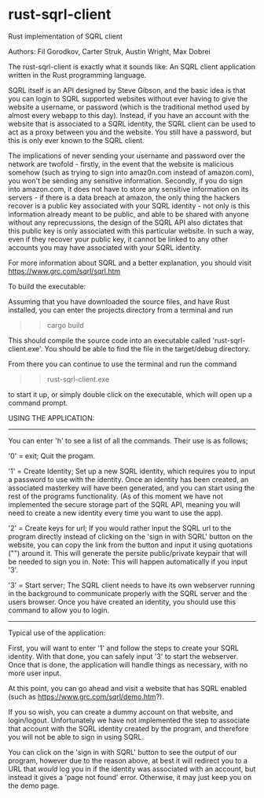 # rust-sqrl-client
Rust implementation of SQRL client

Authors: Fil Gorodkov, Carter Struk, Austin Wright, Max Dobrei

The rust-sqrl-client is exactly what it sounds like: An SQRL client application written in the Rust programming language.

SQRL itself is an API designed by Steve Gibson, and the basic idea is that you can login to SQRL supported websites
without ever having to give the website a username, or password (which is the traditional method used by almost every webapp to this day).
Instead, if you have an account with the website that is associated to a SQRL identity, the SQRL client can be used to act as a proxy
between you and the website. You still have a password, but this is only ever known to the SQRL client. 

The implications of never sending your username and password over the network are twofold - firstly, in the event that the website is malicious somehow
(such as trying to sign into amaz0n.com instead of amazon.com), you won't be sending any sensitive information. Secondly, if you do sign into
amazon.com, it does not have to store any sensitive information on its servers - if there is a data breach at amazon, the only thing the hackers recover is a public key
associated with your SQRL identity - not only is this information already meant to be public, and able to be shared with anyone without any reprecussions, 
the design of the SQRL API also dictates that this public key is only associated with this particular website. In such a way, even if they recover your
public key, it cannot be linked to any other accounts you may have associated with your SQRL identity. 

For more information about SQRL and a better explanation, you should visit https://www.grc.com/sqrl/sqrl.htm

To build the executable:

Assuming that you have downloaded the source files, and have Rust installed, you can enter the projects directory from a terminal and run

>> cargo build

This should compile the source code into an executable called 'rust-sqrl-client.exe'. You should be able to find the file in the target/debug directory.

From there you can continue to use the terminal and run the command

>> rust-sqrl-client.exe 

to start it up, or simply double click on the executable, which will open up a command prompt.

USING THE APPLICATION:

-----------------------------------
You can enter 'h' to see a list of all the commands. Their use is as follows;

'0' = exit; Quit the progam.

'1' = Create Identity; Set up a new SQRL identity, which requires you to input a password to use with the identity. Once an identity has been created,
an associated masterkey will have been generated, and you can start using the rest of the programs functionality. (As of this moment we have not implemented the secure storage part of the SQRL API, meaning you will need to create a new identity every time you want to use the app).

'2' = Create keys for url; If you would rather input the SQRL url to the program directly instead of clicking on the 'sign in with SQRL' button on the website, you can
copy the link from the button and input it using quotations ("") around it. This will generate the persite public/private keypair that will be needed to sign you in.
Note: This will happen automatically if you input '3'.

'3' = Start server; The SQRL client needs to have its own webserver running in the background to communicate properly with the SQRL server and the users browser. Once you have
created an identity, you should use this command to allow you to login.

---------------------------------
Typical use of the application:

First, you will want to enter '1' and follow the steps to create your SQRL identity. With that done, you can safely input '3' to start the webserver. Once that is done, the application
will handle things as necessary, with no more user input.

At this point, you can go ahead and visit a website that has SQRL enabled (such as https://www.grc.com/sqrl/demo.htm?).

If you so wish, you can create a dummy account on that website, and login/logout. Unfortunately we have not implemented the step to associate that account with the SQRL identity
created by the program, and therefore you will not be able to sign in using SQRL. 

You can click on the 'sign in with SQRL' button to see the output of our program, however due to the reason above, at best it will redirect you to a URL that *would* log you 
in if the identity was associated with an account, but instead it gives a 'page not found' error. Otherwise, it may just keep you on the demo page. 










